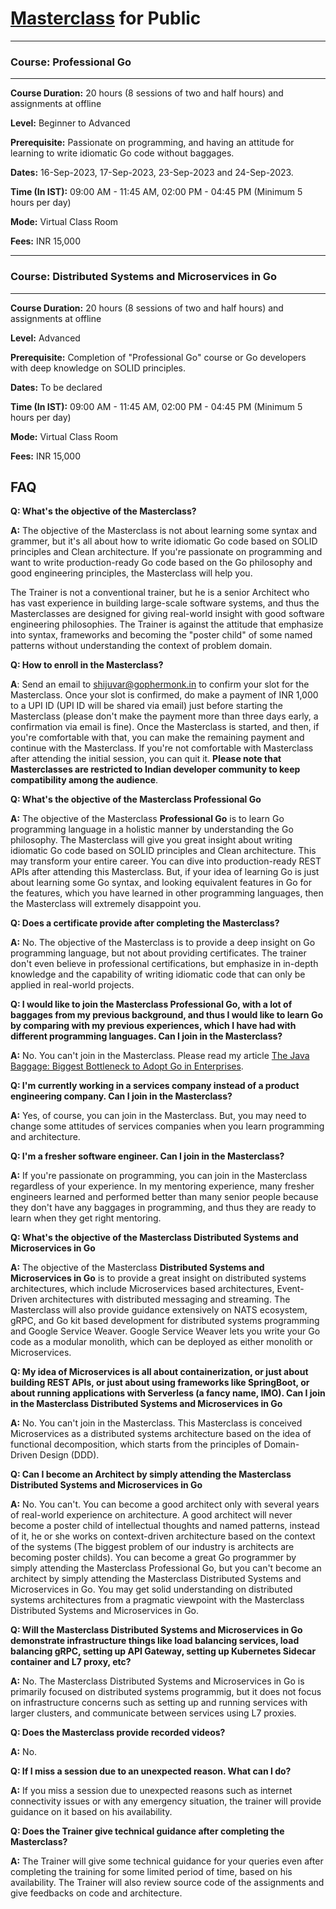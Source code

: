 # [Masterclass](https://github.com/shijuvar/shijuvar/blob/master/masterclass.md) for Public  
-------------------------------

### Course: Professional Go
-------------------------------
**Course Duration:** 20 hours (8 sessions of two and half hours) and assignments at offline 

**Level:** Beginner to Advanced

**Prerequisite:** Passionate on programming, and having an attitude for learning to write idiomatic Go code without baggages.

**Dates:** 16-Sep-2023, 17-Sep-2023, 23-Sep-2023 and 24-Sep-2023.

**Time (In IST):** 09:00 AM - 11:45 AM, 02:00 PM - 04:45 PM (Minimum 5 hours per day)

**Mode:** Virtual Class Room

**Fees:** INR 15,000

-------------------------------

### Course: Distributed Systems and Microservices in Go
-------------------------------
**Course Duration:** 20 hours (8 sessions of two and half hours) and assignments at offline 

**Level:** Advanced

**Prerequisite:** Completion of "Professional Go" course or Go developers with deep knowledge on SOLID principles.

**Dates:** To be declared

**Time (In IST):** 09:00 AM - 11:45 AM, 02:00 PM - 04:45 PM (Minimum 5 hours per day)

**Mode:** Virtual Class Room

**Fees:** INR 15,000

## FAQ
**Q: What's the objective of the Masterclass?**

**A:** The objective of the Masterclass is not about learning some syntax and grammer, but it's all about how to write idiomatic Go code based on SOLID principles and Clean architecture. If you're passionate on programming and want to write production-ready Go code based on the Go philosophy and good engineering principles, the Masterclass will help you. 

The Trainer is not a  conventional trainer, but he is a senior Architect who has vast experience in building large-scale software systems, and thus the Masterclasses are designed for giving real-world insight with good software engineering philosophies. The Trainer is against the attitude that emphasize into syntax, frameworks and becoming the "poster child" of some named patterns without understanding the context of problem domain.  

**Q: How to enroll in the Masterclass?**

**A**: Send an email to shijuvar@gophermonk.in to confirm your slot for the Masterclass. Once your slot is confirmed, do make a payment of INR 1,000 to a UPI ID (UPI ID will be shared via email) just before starting the Masterclass (please don't make the payment more than three days early, a confirmation via email is fine). Once the Masterclass is started, and then, if you're comfortable with that, you can make the remaining payment and continue with the Masterclass. If you're not comfortable with Masterclass after attending the initial session, you can quit it. <b>Please note that Masterclasses are restricted to Indian developer community to keep compatibility among the audience</b>.  

**Q: What's the objective of the Masterclass Professional Go**

**A:** The objective of the Masterclass **Professional Go** is to learn Go programming language in a holistic manner by understanding the Go philosophy. The Masterclass will give you great insight about writing idiomatic Go code based on SOLID principles and Clean architecture. This may transform your entire career.  You can dive into production-ready REST APIs after attending this Masterclass. But, if your idea of learning Go is just about learning some Go syntax, and looking equivalent features in Go for the features, which you have learned in other programming languages, then the Masterclass will extremely disappoint you. 

**Q: Does a certificate provide after completing the Masterclass?**

**A:** No. The objective of the Masterclass is to provide a deep insight on Go programming language, but not about providing certificates. The trainer don't even believe in professional certifications, but emphasize in in-depth knowledge and the capability of writing idiomatic code that can only be applied in real-world projects.

**Q: I would like to join the Masterclass Professional Go, with a lot of baggages from my previous background, and thus I would like to learn Go by comparing with my previous experiences, which I have had with different programming languages. Can I join in the Masterclass?**

**A:** No. You can't join in the Masterclass. Please read my article [The Java Baggage: Biggest Bottleneck to Adopt Go in Enterprises](https://medium.com/@shijuvar/the-java-baggage-biggest-bottleneck-to-adopt-go-in-enterprises-2a37c80d72d9).

**Q: I'm currently working in a services company instead of a product engineering company. Can I join in the Masterclass?**

**A:** Yes, of course, you can join in the Masterclass. But, you may need to change some attitudes of services companies when you learn programming and architecture. 

**Q: I'm a fresher software engineer. Can I join in the Masterclass?**

**A:** If you're passionate on programming, you can join in the Masterclass regardless of your experience. In my mentoring experience, many fresher engineers learned and performed better than many senior people because they don't have any baggages in programming, and thus they are ready to learn when they get right mentoring. 

**Q: What's the objective of the Masterclass Distributed Systems and Microservices in Go**

**A:** The objective of the Masterclass **Distributed Systems and Microservices in Go** is to provide a great insight on distributed systems architectures, which include Microservices based architectures, Event-Driven architectures with distributed messaging and streaming. The Masterclass will also provide guidance extensively on NATS ecosystem, gRPC, and Go kit based development for distributed systems programming and Google Service Weaver. Google Service Weaver lets you write your Go code as a modular monolith, which can be deployed as either monolith or Microservices. 

**Q: My idea of Microservices is all about containerization, or just about building REST APIs, or just about using frameworks like SpringBoot, or about running applications with Serverless (a fancy name, IMO). Can I join in the Masterclass Distributed Systems and Microservices in Go**

**A:** No. You can't join in the Masterclass. This Masterclass is conceived Microservices as a distributed systems architecture based on the idea of functional decomposition, which starts from the principles of Domain-Driven Design (DDD).

**Q: Can I become an Architect by simply attending the Masterclass Distributed Systems and Microservices in Go**

**A:** No. You can't. You can become a good architect only with several years of real-world experience on architecture. A good architect will never become a poster child of intellectual thoughts and named patterns, instead of it, he or she works on context-driven architecture based on the context of the systems (The biggest problem of our industry is architects are becoming poster childs). You can become a great Go programmer by simply attending the Masterclass Professional Go, but you can't become an architect by simply attending the Masterclass Distributed Systems and Microservices in Go. You may get solid understanding on distributed systems architectures from a pragmatic viewpoint with the Masterclass Distributed Systems and Microservices in Go.    

**Q: Will the Masterclass Distributed Systems and Microservices in Go demonstrate infrastructure things like load balancing services, load balancing gRPC, setting up API Gateway, setting up Kubernetes Sidecar container and L7 proxy, etc?**

**A:** No. The Masterclass Distributed Systems and Microservices in Go is primarily focused on distributed systems programmig, but it does not focus on infrastructure concerns such as setting up and running services with larger clusters, and communicate between services using L7 proxies.     

**Q: Does the Masterclass provide recorded videos?**

**A:** No. 

**Q: If I miss a session due to an unexpected reason. What can I do?**

**A:** If you miss a session due to unexpected reasons such as internet connectivity issues or with any emergency situation, the trainer will provide guidance on it based on his availability.

**Q: Does the Trainer give technical guidance after completing the Masterclass?**

**A:** The Trainer will give some technical guidance for your queries even after completing the training for some limited period of time, based on his availability. The Trainer will also review source code of the assignments and give feedbacks on code and architecture.    


